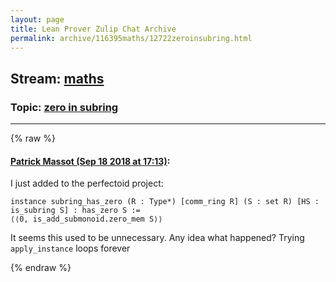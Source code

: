 ```yaml
---
layout: page
title: Lean Prover Zulip Chat Archive 
permalink: archive/116395maths/12722zeroinsubring.html
---
```


## Stream: [maths](index.html)
### Topic: [zero in subring](12722zeroinsubring.html)

---


{% raw %}
#### [ Patrick Massot (Sep 18 2018 at 17:13)](https://leanprover.zulipchat.com/#narrow/stream/116395-maths/topic/zero%20in%20subring/near/134172339):
I just added to the perfectoid project:
```lean
instance subring_has_zero (R : Type*) [comm_ring R] (S : set R) [HS : is_subring S] : has_zero S :=
⟨⟨0, is_add_submonoid.zero_mem S⟩⟩
```
It seems this used to be unnecessary. Any idea what happened? Trying `apply_instance` loops forever


{% endraw %}
